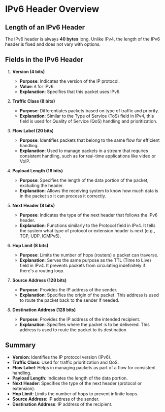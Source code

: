 # IPv6 Header Overview

## Length of an IPv6 Header
The IPv6 header is always **40 bytes** long. Unlike IPv4, the length of the IPv6 header is fixed and does not vary with options.

## Fields in the IPv6 Header

1. **Version (4 bits)**
   - **Purpose**: Indicates the version of the IP protocol.
   - **Value**: `6` for IPv6.
   - **Explanation**: Specifies that this packet uses IPv6.

2. **Traffic Class (8 bits)**
   - **Purpose**: Differentiates packets based on type of traffic and priority.
   - **Explanation**: Similar to the Type of Service (ToS) field in IPv4, this field is used for Quality of Service (QoS) handling and prioritization.

3. **Flow Label (20 bits)**
   - **Purpose**: Identifies packets that belong to the same flow for efficient handling.
   - **Explanation**: Used to manage packets in a stream that requires consistent handling, such as for real-time applications like video or VoIP.

4. **Payload Length (16 bits)**
   - **Purpose**: Specifies the length of the data portion of the packet, excluding the header.
   - **Explanation**: Allows the receiving system to know how much data is in the packet so it can process it correctly.

5. **Next Header (8 bits)**
   - **Purpose**: Indicates the type of the next header that follows the IPv6 header.
   - **Explanation**: Functions similarly to the Protocol field in IPv4. It tells the system what type of protocol or extension header is next (e.g., TCP, UDP, ICMPv6).

6. **Hop Limit (8 bits)**
   - **Purpose**: Limits the number of hops (routers) a packet can traverse.
   - **Explanation**: Serves the same purpose as the TTL (Time to Live) field in IPv4. It prevents packets from circulating indefinitely if there's a routing loop.

7. **Source Address (128 bits)**
   - **Purpose**: Provides the IP address of the sender.
   - **Explanation**: Specifies the origin of the packet. This address is used to route the packet back to the sender if needed.

8. **Destination Address (128 bits)**
   - **Purpose**: Provides the IP address of the intended recipient.
   - **Explanation**: Specifies where the packet is to be delivered. This address is used to route the packet to its destination.

## Summary
- **Version**: Identifies the IP protocol version (IPv6).
- **Traffic Class**: Used for traffic prioritization and QoS.
- **Flow Label**: Helps in managing packets as part of a flow for consistent handling.
- **Payload Length**: Indicates the length of the data portion.
- **Next Header**: Specifies the type of the next header (protocol or extension).
- **Hop Limit**: Limits the number of hops to prevent infinite loops.
- **Source Address**: IP address of the sender.
- **Destination Address**: IP address of the recipient.
